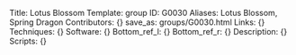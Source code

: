 Title: Lotus Blossom
Template: group 
ID: G0030
Aliases: Lotus Blossom, Spring Dragon
Contributors: {}
save_as: groups/G0030.html 
Links: {} 
Techniques: {} 
Software: {} 
Bottom_ref_l: {} 
Bottom_ref_r: {} 
Description: {} 
Scripts: {} 
